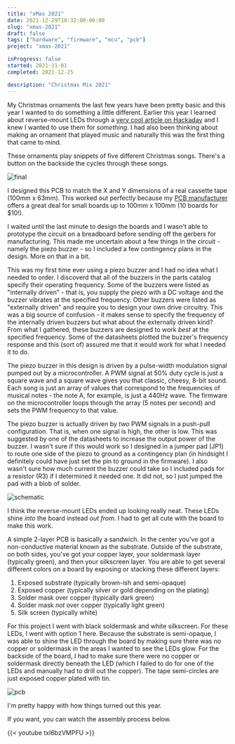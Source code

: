 ```yaml
---
title: "xMas 2021"
date: 2021-12-29T10:32:00-06:00
slug: "xmas-2021"
draft: false
tags: ["hardware", "firmware", "mcu", "pcb"]
project: "xmas-2021"

inProgress: false
started: 2021-11-01
completed: 2021-12-25

description: "Christmas Mix 2021"
---
```


My Christmas ornaments the last few years have been pretty basic
and this year I wanted to do something a little different.
Earlier this year I learned about reverse-mount LEDs through a [very cool article on Hackaday](https://hackaday.io/page/6081-using-side-view-leds-in-place-of-reverse-mount-leds)
and I knew I wanted to use them for *something*.
I had also been thinking about making an ornament that played music and naturally this was the first thing that came to mind.

These ornaments play snippets of five different Christmas songs. There's a button on the backside the cycles through these songs.

![final][final]

I designed this PCB to match the X and Y dimensions of a real cassette tape (100mm x 63mm).
This worked out perfectly because my [PCB manufacturer](https://www.elecrow.com/pcb-manufacturing.html) 
offers a great deal for small boards up to 100mm x 100mm (10 boards for $10!).

I waited until the last minute to design the boards
and I wasn't able to prototype the circuit on a breadboard before sending off the gerbers for manufacturing.
This made me uncertain about a few things in the circuit - namely the piezo buzzer -
so I included a few contingency plans in the design. More on that in a bit.

This was my first time ever using a piezo buzzer and I had no idea what I needed to order.
I discoverd that all of the buzzers in the parts catalog specify their operating frequency.
Some of the buzzers were listed as "internally driven" - that is, you supply the piezo with a DC voltage
and the buzzer vibrates at the specified frequency.
Other buzzers were listed as "externally driven" and require you to design your own drive circuitry.
This was a big source of confusion - it makes sense to specify the frequency of the internally driven
buzzers but what about the externally driven kind?
From what I gathered, these buzzers are designed to work *best* at the specified frequency.
Some of the datasheets plotted the buzzer's frequency response and this (sort of) assured me that 
it would work for what I needed it to do.

The piezo buzzer in this design is driven by a pulse-width modulation signal pumped out by a microcontroller.
A PWM signal at 50% duty cycle is just a square wave and a square wave gives you that classic, cheesy, 8-bit sound.
Each song is just an array of values that correspond to the frequencies of musical notes - 
the note A, for example, is just a 440Hz wave.
The firmware on the microcontroller loops through the array (5 notes per second) and sets the PWM frequency to that value.

The piezo buzzer is actually driven by *two* PWM signals in a push-pull configuration.
That is, when one signal is high, the other is low.
This was suggested by one of the datasheets to increase the output power of the buzzer.
I wasn't sure if this would work so I designed in a jumper pad (JP1) to route one side of the piezo
to ground as a contingency plan
(in hindsight I definitely could have just set the pin to ground in the firmware).
I also wasn't sure how much current the buzzer could take so I included pads for a resistor (R3)
if I determined it needed one.
It did not, so I just jumped the pad with a blob of solder.

![schematic][schematic]

I think the reverse-mount LEDs ended up looking really neat. 
These LEDs shine *into* the board instead *out from*.
I had to get all cute with the board to make this work.

A simple 2-layer PCB is basically a sandwich.
In the center you've got a non-conductive material known as the substrate.
Outside of the substrate, on both sides, 
you've got your copper layer, your soldermask layer (typically green), and then your silkscreen layer.
You are able to get several different colors on a board by exposing or stacking these different layers:

1) Exposed substrate (typically brown-ish and semi-opaque)
2) Exposed copper (typically silver or gold depending on the plating)
3) Solder mask over copper (typically dark green)
4) Solder mask *not* over copper (typically light green)
5) Silk screen (typically white)

For this project I went with black soldermask and white silkscreen.
For these LEDs, I went with option 1 here. 
Because the substrate is semi-opaque, I was able to shine the LED through the board
by making sure there was no copper or soldermask in the areas I wanted to see the LEDs glow.
For the backside of the board, I had to make sure there were no copper or soldermask
directly beneath the LED (which I failed to do for one of the LEDs and manually had to drill out the copper).
The tape semi-circles are just exposed copper plated with tin.

![pcb][pcb]

I'm pretty happy with how things turned out this year.

If you want, you can watch the assembly process below.

{{< youtube txI6bzVMPFU >}}

[schematic]: /projects/xmas-2021/schematic.png "Schematic"
[pcb]: /projects/xmas-2021/pcb.png "PCB"
[final]: /projects/xmas-2021/final.jpg "Final Assembly"
